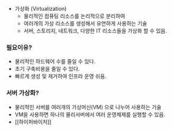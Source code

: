 
- 가상화 (Virtualization)
	- 물리적인 컴퓨팅 리소스를 논리적으로 분리하여
	- 여러개의 가상 리소스를 생성해서 유연하게 사용하는 기술
	- 서버, 스토리지, 네트워크, 다양한 IT 리소스들을 가상화 할 수 있음.

### 필요이유?

- 물리적인 하드웨어 수를 줄일 수 있다. 
- 초기 구축비용을 줄일 수 있다. 
- 빠르게 생성 및 제거하여 인프라 운영 쉬움.

### 서버 가상화?

- 물리적인 서버를 여러개의 가상머신(VM) 으로 나누어 사용하는 기술
- VM을 사용하면 하나의 물리서버에서 여러 운영체제를 실행할 수 있음.
- [[하이퍼바이저]]